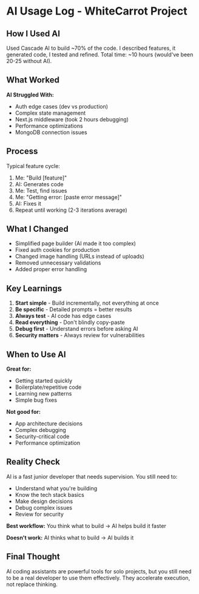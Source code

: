 # AI Usage Log - WhiteCarrot Project

## How I Used AI

Used Cascade AI to build ~70% of the code. I described features, it generated code, I tested and refined. Total time: ~10 hours (would've been 20-25 without AI).

## What Worked
**AI Struggled With:**
- Auth edge cases (dev vs production)
- Complex state management
- Next.js middleware (took 2 hours debugging)
- Performance optimizations
- MongoDB connection issues

## Process

Typical feature cycle:
1. Me: "Build [feature]"
2. AI: Generates code
3. Me: Test, find issues
4. Me: "Getting error: [paste error message]"
5. AI: Fixes it
6. Repeat until working (2-3 iterations average)

## What I Changed

- Simplified page builder (AI made it too complex)
- Fixed auth cookies for production
- Changed image handling (URLs instead of uploads)
- Removed unnecessary validations
- Added proper error handling

## Key Learnings

1. **Start simple** - Build incrementally, not everything at once
2. **Be specific** - Detailed prompts = better results
3. **Always test** - AI code has edge cases
4. **Read everything** - Don't blindly copy-paste
5. **Debug first** - Understand errors before asking AI
6. **Security matters** - Always review for vulnerabilities

## When to Use AI

**Great for:**
- Getting started quickly
- Boilerplate/repetitive code
- Learning new patterns
- Simple bug fixes

**Not good for:**
- App architecture decisions
- Complex debugging
- Security-critical code
- Performance optimization

## Reality Check

AI is a fast junior developer that needs supervision. You still need to:
- Understand what you're building
- Know the tech stack basics
- Make design decisions
- Debug complex issues
- Review for security

**Best workflow:** You think what to build → AI helps build it faster

**Doesn't work:** AI thinks what to build → AI builds it

## Final Thought

AI coding assistants are powerful tools for solo projects, but you still need to be a real developer to use them effectively. They accelerate execution, not replace thinking.
